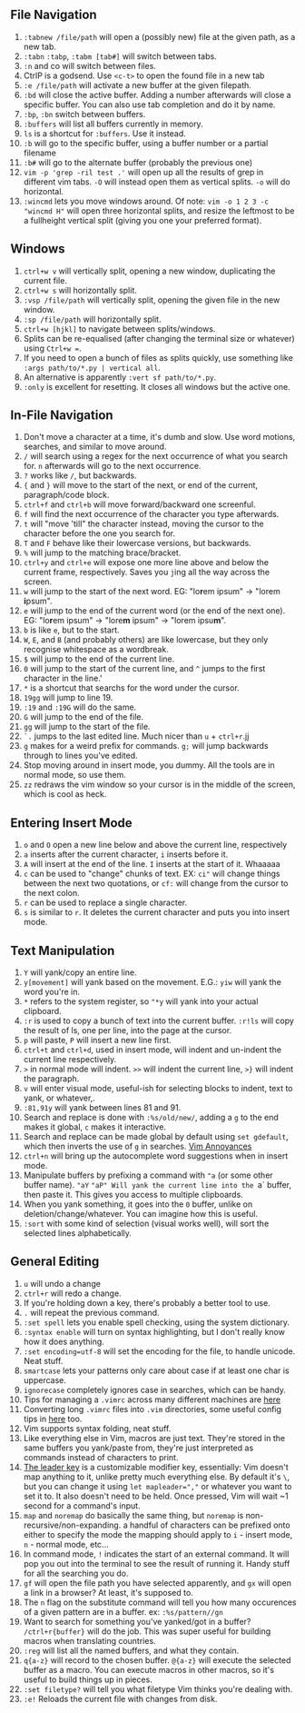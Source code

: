 ## File Navigation
1. `:tabnew /file/path` will open a (possibly new) file at the given path, as a new tab.
1. `:tabn` `:tabp`, `:tabm [tab#]` will switch between tabs.
1. `:n` and co will switch between files.
1. CtrlP is a godsend. Use `<c-t>` to open the found file in a new tab
1. `:e /file/path` will activate a new buffer at the given filepath.
1. `:bd` will close the active buffer. Adding a number afterwards will close a specific buffer. You can also use tab completion and do it by name.
1. `:bp`, `:bn` switch between buffers.
1. `:buffers` will list all buffers currently in memory.
1. `ls` is a shortcut for `:buffers`. Use it instead.
1. `:b` will go to the specific buffer, using a buffer number or a partial filename
1. `:b#` will go to the alternate buffer (probably the previous one)
1. `vim -p 'grep -ril test .'` will open up all the results of grep in different vim tabs. `-O` will instead open them as vertical splits. `-o` will do horizontal.
1. `:wincmd` lets you move windows around. Of note: `vim -o 1 2 3 -c "wincmd H"` will open three horizontal splits, and resize the leftmost to be a fullheight vertical split (giving you one your preferred format).

## Windows
1. `ctrl+w v` will vertically split, opening a new window, duplicating the current file.
1. `ctrl+w s` will horizontally split.
1. `:vsp /file/path` will vertically split, opening the given file in the new window.
1. `:sp /file/path` will horizontally split.
1. `ctrl+w [hjkl]` to navigate between splits/windows.
1. Splits can be re-equalised (after changing the terminal size or whatever) using `Ctrl+w =`.
1. If you need to open a bunch of files as splits quickly, use something like `:args path/to/*.py | vertical all`. 
1. An alternative is apparently `:vert sf path/to/*.py`.
1. `:only` is excellent for resetting. It closes all windows but the active one.

## In-File Navigation
1. Don't move a character at a time, it's dumb and slow. Use word motions, searches, and similar to move around.
1. `/` will search using a regex for the next occurrence of what you search for. `n` afterwards will go to the next occurrence.
1. `?` works like `/`, but backwards.
1. `{` and `}` will move to the start of the next, or end of the current, paragraph/code block.
1. `ctrl+f` and `ctrl+b` will  move forward/backward one screenful.
1. `f` will find the next occurrence of the character you type afterwards.
1. `t` will "move 'till" the character instead, moving the cursor to the character before the one you search for.
1. `T` and `F` behave like their lowercase versions, but backwards.
1. `%` will jump to the matching brace/bracket.
1. `ctrl+y` and `ctrl+e` will expose one more line above and below the current frame, respectively. Saves you `j`ing all the way across the screen.
1. `w` will jump to the start of the next word. EG: "lo**r**em ipsum" -> "lorem **i**psum".
1. `e` will jump to the end of the current word (or the end of the next one). EG: "lo**r**em ipsum" -> "lore**m** ipsum" -> "lorem ipsu**m**".
1. `b` is like `e`, but to the start.
1. `W`, `E`, and `B` (and probably others) are like lowercase, but they only recognise whitespace as a wordbreak. 
1. `$` will jump to the end of the current line.
1. `0` will jump to the start of the current line, and `^` jumps to the first character in the line.'
1. `*` is a shortcut that searchs for the word under the cursor.
1. `19gg` will jump to line 19.
1. `:19` and `:19G` will do the same.
1. `G` will jump to the end of the file.
1. `gg` will jump to the start of the file.
1. `` `. `` jumps to the last edited line. Much nicer than `u` + `ctrl+r`.jj
1. `g` makes for a weird prefix for commands. `g;` will jump backwards through to lines you've edited.
1. Stop moving around in insert mode, you dummy. All the tools are in normal mode, so use them.
1. `zz` redraws the vim window so your cursor is in the middle of the screen, which is cool as heck. 

## Entering Insert Mode
1. `o` and `O` open a new line below and above the current line, respectively
1. `a` inserts after the current character, `i` inserts before it.
1. `A` will insert at the end of the line. `I` inserts at the start of it. Whaaaaa
1. `c` can be used to "change" chunks of text. EX: `ci"` will change things between the next two quotations, or `cf:` will change from the cursor to the next colon.
1. `r` can be used to replace a single character.
1. `s` is similar to `r`. It deletes the current character and puts you into insert mode.

## Text Manipulation
1. `Y` will yank/copy an entire line.
1. `y[movement]` will yank based on the movement. E.G.: `yiw` will yank the word you're in.
1. `*` refers to the system register, so `"*y` will yank into your actual clipboard.
1. `:r` is used to copy a bunch of text into the current buffer. `:r!ls` will copy the result of ls, one per line, into the page at the cursor.
1. `p` will paste, `P` will insert a new line first.
1. `ctrl+t` and `ctrl+d`, used in insert mode, will indent and un-indent the current line respectively.
1. `>` in normal mode will indent. `>>` will indent the current line, `>}` will indent the paragraph.
1. `v` will enter visual mode, useful-ish for selecting blocks to indent, text to yank, or whatever,.
1. `:81,91y` will yank between lines 81 and 91.
1. Search and replace is done with `:%s/old/new/`, adding a `g` to the end makes it global, `c` makes it interactive.
1. Search and replace can be made global by default using `set gdefault`, which then inverts the use of `g` in searches. [Vim Annoyances](https://sanctum.geek.nz/arabesque/vim-annoyances/)
1. `ctrl+n` will bring up the autocomplete word suggestions when in insert mode.
1. Manipulate buffers by prefixing a command with `"a` (or some other buffer name). `"aY` `"aP" Will yank the current line into the `a` buffer, then paste it. This gives you access to multiple clipboards.
1. When you yank something, it goes into the `0` buffer, unlike on deletion/change/whatever. You can imagine how this is useful.
1. `:sort` with some kind of selection (visual works well), will sort the selected lines alphabetically.

## General Editing
1. `u` will undo a change
1. `ctrl+r` will redo a change.
1. If you're holding down a key, there's probably a better tool to use.
1. `.` will repeat the previous command.
1. `:set spell` lets you enable spell checking, using the system dictionary.
1. `:syntax enable` will turn on syntax highlighting, but I don't really know how it does anything.
1. `:set encoding=utf-8` will set the encoding for the file, to handle unicode. Neat stuff.
1. `smartcase` lets your patterns only care about case if at least one char is uppercase.
1. `ignorecase` completely ignores case in searches, which can be handy.
1. Tips for managing a `.vimrc` across many different machines are [here](https://sanctum.geek.nz/arabesque/gracefully-degrading-vimrc/)
1. Converting long `.vimrc` files into `.vim` directories, some useful config tips in [here](https://vimways.org/2018/from-vimrc-to-vim/) too.
1. Vim supports syntax folding, neat stuff.
1. Like everything else in Vim, macros are just text. They're stored in the same buffers you yank/paste from, they're just interpreted as commands instead of characters to print.
1. [The leader key](https://medium.com/usevim/vim-101-what-is-the-leader-key-f2f5c1fa610f) is a customizable modifier key, essentially: Vim doesn't map anything to it, unlike pretty much everything else. By default it's `\`, but you can change it using `let mapleader=","` or whatever you want to set it to. It also doesn't need to be held. Once pressed, Vim will wait ~1 second for a command's input.
1. `map` and `noremap` do basically the same thing, but `noremap` is non-recursive/non-expanding. a handful of characters can be prefixed onto either to specify the mode the mapping should apply to `i` - insert mode, `n` - normal mode, etc...
1. In command mode, `!` indicates the start of an external command. It will pop you out into the terminal to see the result of running it. Handy stuff for all the searching you do.
1. `gf` will open the file path you have selected apparently, and `gx` will open a link in a browser? At least, it's supposed to.
1. The `n` flag on the substitute command will tell you how many occurences of a given pattern are in a buffer. ex: `:%s/pattern//gn`
1. Want to search for something you've yanked/got in a buffer? `/ctrl+r{buffer}` will do the job. This was super useful for building macros when translating countries.
1. `:reg` will list all the named buffers, and what they contain.
1. `q{a-z}` will record to the chosen buffer. `@{a-z}` will execute the selected buffer as a macro. You can execute macros in other macros, so it's useful to build things up in pieces.
1. `:set filetype?` will tell you what filetype Vim thinks you're dealing with.
1. `:e!` Reloads the current file with changes from disk.
